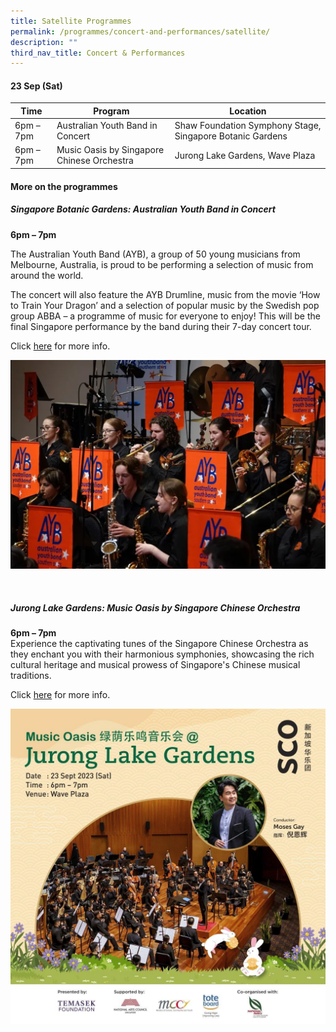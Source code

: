 ```yaml
---
title: Satellite Programmes
permalink: /programmes/concert-and-performances/satellite/
description: ""
third_nav_title: Concert & Performances
---
```

#### 23 Sep (Sat)


| Time | Program | Location |
| -------- | -------- | -------- |
| 6pm – 7pm | Australian Youth Band in Concert | Shaw Foundation Symphony Stage, Singapore Botanic Gardens |
| 6pm – 7pm | Music Oasis by Singapore Chinese Orchestra | Jurong Lake Gardens, Wave Plaza |



#### More on the programmes

##### **Singapore Botanic Gardens: Australian Youth Band in Concert**
**6pm – 7pm**

The Australian Youth Band (AYB), a group of 50 young musicians from Melbourne, Australia, is proud to be performing a selection of music from around the world.

The concert will also feature the AYB Drumline, music from the movie ‘How to Train Your Dragon’ and a selection of popular music by the Swedish pop group ABBA – a programme of music for everyone to enjoy! This will be the final Singapore performance by the band during their 7-day concert tour.

Click [here](https://www.nparks.gov.sg/activities/events-and-workshops/2023/9/sbg-concert_ayb) for more info.

![Australian Youth Band](/images/australian%20youth%20band.PNG)

<br>

##### **Jurong Lake Gardens: Music Oasis by Singapore Chinese Orchestra** <br>

**6pm – 7pm** <br> 
Experience the captivating tunes of the Singapore Chinese Orchestra as they enchant you with their harmonious symphonies, showcasing the rich cultural heritage and musical prowess of Singapore's Chinese musical traditions. <br>

Click [here](https://www.nparks.gov.sg/activities/events-and-workshops/2023/9/lights-by-the-lake-2023-festival-of-lights) for more info.

![Singapore Chinese Orchestra](/images/music%20oasis%20jlg.jpeg)